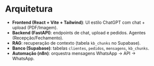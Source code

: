 # Arquitetura

- **Frontend (React + Vite + Tailwind)**: UI estilo ChatGPT com chat + upload (PDF/Imagem).
- **Backend (FastAPI)**: endpoints de chat, upload e pedidos. Agentes (Recepção/Fechamento).
- **RAG**: recuperação de contexto (tabela `kb_chunks` no Supabase).
- **Banco (Supabase)**: tabelas `clientes`, `pedidos`, `mensagens`, `kb_chunks`.
- **Automação (n8n)**: orquestra mensagens WhatsApp -> API -> WhatsApp.
